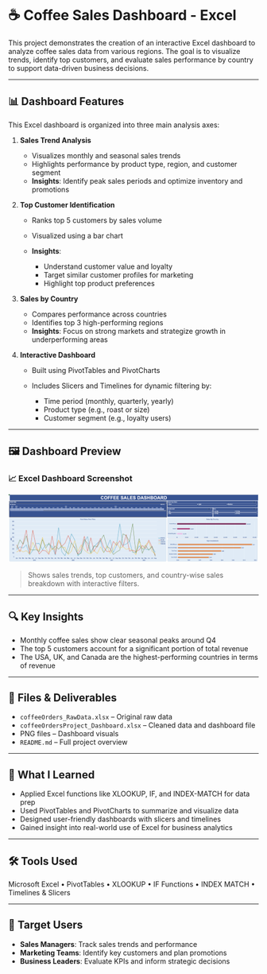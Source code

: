 # ☕️ Coffee Sales Dashboard - Excel

This project demonstrates the creation of an interactive Excel dashboard to analyze coffee sales data from various regions. The goal is to visualize trends, identify top customers, and evaluate sales performance by country to support data-driven business decisions.

---

## 📊 Dashboard Features

This Excel dashboard is organized into three main analysis axes:

1. **Sales Trend Analysis**

   * Visualizes monthly and seasonal sales trends
   * Highlights performance by product type, region, and customer segment
   * **Insights**: Identify peak sales periods and optimize inventory and promotions

2. **Top Customer Identification**

   * Ranks top 5 customers by sales volume
   * Visualized using a bar chart
   * **Insights**:

     * Understand customer value and loyalty
     * Target similar customer profiles for marketing
     * Highlight top product preferences

3. **Sales by Country**

   * Compares performance across countries
   * Identifies top 3 high-performing regions
   * **Insights**: Focus on strong markets and strategize growth in underperforming areas

4. **Interactive Dashboard**

   * Built using PivotTables and PivotCharts
   * Includes Slicers and Timelines for dynamic filtering by:

     * Time period (monthly, quarterly, yearly)
     * Product type (e.g., roast or size)
     * Customer segment (e.g., loyalty users)

---

## 🖼 Dashboard Preview

<h3>📈 Excel Dashboard Screenshot</h3>
<img src="coffee sales dashboard.png" width="800"/>

> Shows sales trends, top customers, and country-wise sales breakdown with interactive filters.

---

## 🔍 Key Insights

* Monthly coffee sales show clear seasonal peaks around Q4
* The top 5 customers account for a significant portion of total revenue
* The USA, UK, and Canada are the highest-performing countries in terms of revenue

---

## 📎 Files & Deliverables

* `coffeeOrders_RawData.xlsx` – Original raw data
* `coffeeOrdersProject_Dashboard.xlsx` – Cleaned data and dashboard file
* PNG files – Dashboard visuals
* `README.md` – Full project overview

---

## 💬 What I Learned

* Applied Excel functions like XLOOKUP, IF, and INDEX-MATCH for data prep
* Used PivotTables and PivotCharts to summarize and visualize data
* Designed user-friendly dashboards with slicers and timelines
* Gained insight into real-world use of Excel for business analytics

---

## 🛠 Tools Used

Microsoft Excel • PivotTables • XLOOKUP • IF Functions • INDEX MATCH • Timelines & Slicers

---

## 👥 Target Users

* **Sales Managers**: Track sales trends and performance
* **Marketing Teams**: Identify key customers and plan promotions
* **Business Leaders**: Evaluate KPIs and inform strategic decisions

